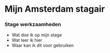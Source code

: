 # Mijn Amsterdam stagair

### Stage werkzaamheden
* Wat doe ik op mijn stage
* Wat leer ik hier 
* Waar kan ik dit voor gebruiken
